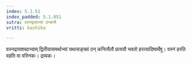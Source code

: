 ```yaml
---
index: 5.1.51
index_padded: 5.1.051
sutra: वस्नद्रव्याभ्यां ठन्कनौ
vritti: kashika

---
```

वस्नद्रव्यशब्दाभ्याम् द्वितीयासमर्थाभ्यां यथासङ्ख्यं ठन् कनित्यैतौ प्रत्ययौ भवतो हरत्यादिष्वर्थेषु। वस्नं हरति वहति वा वस्निकः। द्रव्यकः।